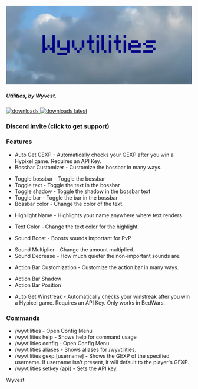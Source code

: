 ![Wyvtilities ultrawide logo](.github/ultrawide.png)

##### Utilities, by Wyvest.
<a href="https://github.com/Wyvest/Wyvtilities/releases" target="_blank">
<img alt="downloads" src="https://img.shields.io/github/downloads/Wyvest/Wyvtilities/total?color=F5C400&style=for-the-badge" /> <img alt="downloads latest" src="https://img.shields.io/github/downloads-pre/Wyvest/Wyvtilities/latest/total?color=F5C400&style=for-the-badge" />
 
### [Discord invite (click to get support)](https://discord.gg/b6twapxC3T)


### Features
+ Auto Get GEXP - Automatically checks your GEXP after you win a Hypixel game. Requires an API Key.
+ Bossbar Customizer - Customize the bossbar in many ways.
 - Toggle bossbar - Toggle the bossbar
 - Toggle text - Toggle the text in the bossbar
 - Toggle shadow - Toggle the shadow in the bossbar text
 - Toggle bar - Toggle the bar in the bossbar
 - Bossbar color - Change the color of the text.
+ Highlight Name - Highlights your name anywhere where text renders
 - Text Color - Change the text color for the highlight.
+ Sound Boost - Boosts sounds important for PvP
 - Sound Multiplier - Change the amount multiplied.
 - Sound Decrease - How much quieter the non-important sounds are.
+ Action Bar Customization - Customize the action bar in many ways.
 - Action Bar Shadow
 - Action Bar Position
+ Auto Get Winstreak - Automatically checks your winstreak after you win a Hypixel game. Requires an API Key. Only works in BedWars.
### Commands
+ /wyvtilities - Open Config Menu
+ /wyvtilities help - Shows help for command usage
+ /wyvtilities config - Open Config Menu
+ /wyvtilities aliases - Shows aliases for /wyvtilities.
+ /wyvtilities gexp [username] - Shows the GEXP of the specified username. If username isn't present, it will default to the player's GEXP.
+ /wyvtilities setkey {api} - Sets the API key.


Wyvest
